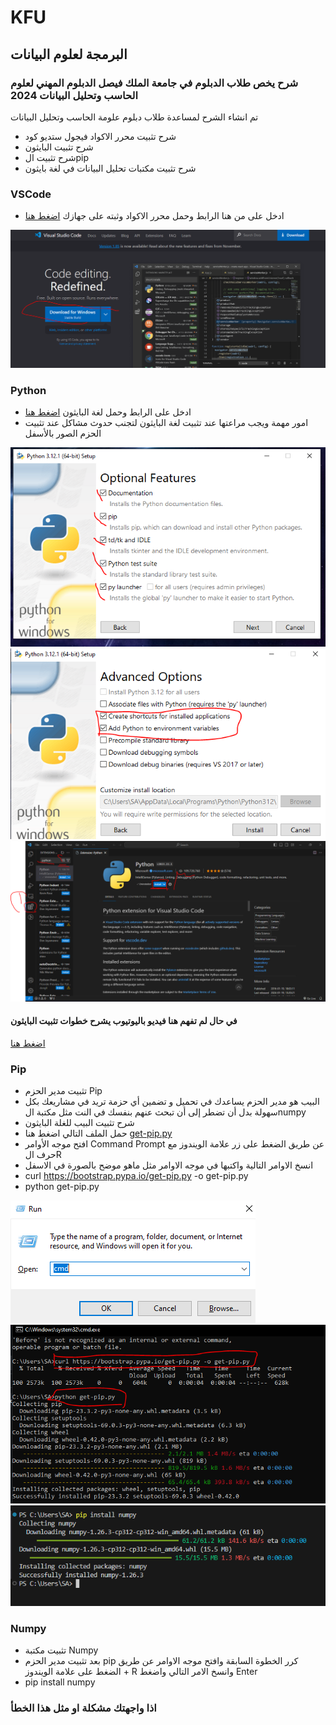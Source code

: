 # KFU 

## البرمجة لعلوم البيانات

### شرح يخص طلاب الدبلوم في جامعة الملك فيصل الدبلوم المهني لعلوم الحاسب وتحليل البيانات 2024

تم انشاء الشرح لمساعدة طلاب دبلوم علومة الحاسب وتحليل البيانات

- شرح تثبيت محرر الاكواد فيجول ستديو كود
- شرح تثبيت البايثون
- شرح تثبيت الpip
- شرح تثبيت مكتبات تحليل البيانات في لغة بايثون

### VSCode
- ادخل على من هنا الرابط وحمل محرر الاكواد وثبته على جهازك [اضغط هنا](https://code.visualstudio.com/)

<img src="vscode.PNG" alt="VSCODE" />

### Python
- ادخل على الرابط وحمل لغة البايثون [اضغط هنا](https://www.python.org/)
- امور مهمة ويجب مراعتها عند تثبيت لغة البايثون لتجنب حدوث مشاكل عند تثبيت الحزم الصور بالأسفل
<img src="1.PNG" alt="1" />
<img src="2.PNG" alt="2" />
<img src="3.PNG" alt="3" />

#### في حال لم تفهم هنا فيديو باليوتيوب يشرح خطوات تثبيت البايثون
[اضغط هنا](https://www.youtube.com/watch?v=02a5T6ktx8M&list=PLDoPjvoNmBAyE_gei5d18qkfIe-Z8mocs&index=2&ab_channel=ElzeroWebSchool)


### Pip
- تثبيت مدير الحزم Pip
- البيب هو مدير الحزم يساعدك في تحميل و تضمين أي حزمة تريد في مشاريعك بكل سهولة بدل أن تضطر إلى أن تبحث عنهم بنفسك في النت مثل مكتبة الnumpy
- شرح تثبيت البيب للغلة البايثون
- حمل الملف التالي اضغط هنا [get-pip.py](https://bootstrap.pypa.io/get-pip.py)
- افتح موجه الأوامر Command Prompt عن طريق الضغط على زر علامة الويندوز مع حرف الR
- انسخ الاوامر التالية واكتبها في موجه الاوامر مثل ماهو موضح بالصورة في الاسفل
- curl https://bootstrap.pypa.io/get-pip.py -o get-pip.py
- python get-pip.py
<img src="4.PNG" alt="1" />
<img src="5.PNG" alt="1" />
<img src="6.PNG" alt="1" />



### Numpy
- تثبيت مكتبة Numpy
- بعد تثبيت مدير الحزم pip كرر الخطوة السابقة وافتح موجه الاوامر عن طريق الضغط على علامة الويندوز + R وانسخ الامر التالي واضغط Enter
- pip install numpy

### اذا واجهتك مشكلة او مثل هذا الخطأ


